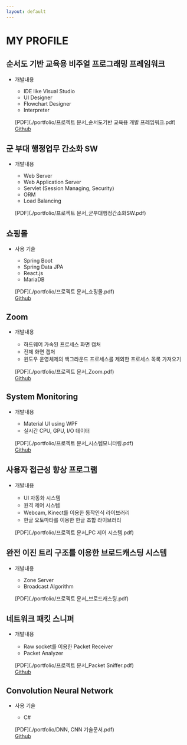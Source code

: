 ```yaml
---
layout: default
---
```


# MY PROFILE

## 순서도 기반 교육용 비주얼 프로그래밍 프레임워크
- 개발내용  
 	
	* IDE like Visual Studio
	* UI Designer
	* Flowchart Designer
	* Interpreter
	
	[PDF](./portfolio/프로젝트 문서_순서도기반 교육용 개발 프레임워크.pdf)  
	[Github](https://github.com/zkdlu/Flower-Project/tree/master/%EC%9D%B4%EC%A0%84%20%EA%B0%9C%EB%B0%9C%20%EC%BD%94%EB%93%9C/FLOWeR_Garden)




## 군 부대 행정업무 간소화 SW
- 개발내용  
 	
	* Web Server
	* Web Application Server
	* Servlet (Session Managing, Security)
	* ORM
	* Load Balancing
	
	[PDF](./portfolio/프로젝트 문서_군부대행정간소화SW.pdf)  




## 쇼핑몰
- 사용 기술  
	
	* Spring Boot  
	* Spring Data JPA  
	* React.js  
	* MariaDB  
	
	[PDF](./portfolio/프로젝트 문서_쇼핑몰.pdf)  
	[Github](https://github.com/zkdlu/Mall-Mall)     




## Zoom
- 개발내용  
 	
	* 하드웨어 가속된 프로세스 화면 캡처
	* 전체 화면 캡처
	* 윈도우 운영체제의 백그라운드 프로세스를 제외한 프로세스 목록 가져오기
	
	[PDF](./portfolio/프로젝트 문서_Zoom.pdf)  
	[Github](https://github.com/zkdlu/Zoom)  




## System Monitoring
- 개발내용  
 	
	* Material UI using WPF
	* 실시간 CPU, GPU, I/O 데이터
	
	[PDF](./portfolio/프로젝트 문서_시스템모니터링.pdf)  
	[Github](https://github.com/zkdlu/PC-monitoring)  




## 사용자 접근성 향상 프로그램

- 개발내용  
 	
	* UI 자동화 시스템
	* 원격 제어 시스템
	* Webcam, Kinect를 이용한 동작인식 라이브러리
	* 한글 오토마타를 이용한 한글 조합 라이브러리
	
	[PDF](./portfolio/프로젝트 문서_PC 제어 시스템.pdf)  




## 완전 이진 트리 구조를 이용한 브로드캐스팅 시스템
- 개발내용  
 	
	* Zone Server
	* Broadcast Algorithm
	
	[PDF](./portfolio/프로젝트 문서_브로드캐스팅.pdf)  




## 네트워크 패킷 스니퍼
- 개발내용  
 	
	* Raw socket를 이용한 Packet Receiver
	* Packet Analyzer
	
	[PDF](./portfolio/프로젝트 문서_Packet Sniffer.pdf)  
	[Github](https://github.com/zkdlu/packet_sniffer_rawsocket)  



## Convolution Neural Network
- 사용 기술  
 	
	* C#  

	[PDF](./portfolio/DNN, CNN 기술문서.pdf)  
	[Github](https://github.com/zkdlu/CS_Convolution-Neural-Network)  